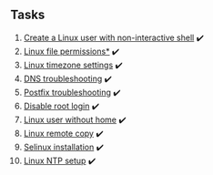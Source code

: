 ## Tasks

1. [Create a Linux user with non-interactive shell](https://github.com/kmilach/kodekloud-engineer/blob/main/sysadmin/tasks-01-10/task-1.md) ✔️
2. [Linux file permissions*](https://github.com/kmilach/kodekloud-engineer/blob/main/sysadmin/tasks-01-10/task-2.md) ✔️
3. [Linux timezone settings](https://github.com/kmilach/kodekloud-engineer/blob/main/sysadmin/tasks-01-10/task-3.md) ✔️
4. [DNS troubleshooting](https://github.com/kmilach/kodekloud-engineer/blob/main/sysadmin/tasks-01-10/task-4.md) ✔️
5. [Postfix troubleshooting](https://github.com/kmilach/kodekloud-engineer/blob/main/sysadmin/tasks-01-10/task-5.md) ✔️
6. [Disable root login](https://github.com/kmilach/kodekloud-engineer/blob/main/sysadmin/tasks-01-10/task-6.md) ✔️
7. [Linux user without home](https://github.com/kmilach/kodekloud-engineer/blob/main/sysadmin/tasks-01-10/task-7.md) ✔️
8. [Linux remote copy](https://github.com/kmilach/kodekloud-engineer/blob/main/sysadmin/tasks-01-10/task-8.md) ✔️
9. [Selinux installation](https://github.com/kmilach/kodekloud-engineer/blob/main/sysadmin/tasks-01-10/task-9.md) ✔️
10. [Linux NTP setup](https://github.com/kmilach/kodekloud-engineer/blob/main/sysadmin/tasks-01-10/task-10.md) ✔️
